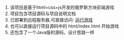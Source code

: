 1. 该项目是基于html+css+js开发的俄罗斯方块前端游戏
2. 项目包含项目源码与项目说明文档
3. 已部署到远程服务器,可直接访问: [运行游戏](http://47.103.203.188:8080/tetris/html/index.html )
4. 也可以直接运行项目源码中的 html/index.html 开始游戏
5. 还包含了一个Java版的源码，设计思路一样

